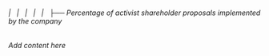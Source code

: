 ###### |   |   |   |   |   ├── Percentage of activist shareholder proposals implemented by the company

*Add content here*